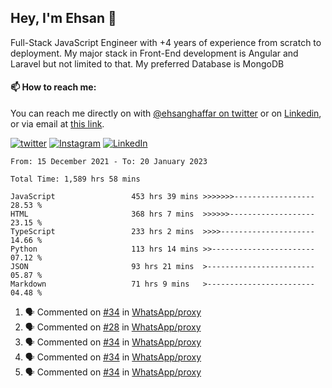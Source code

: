 ## Hey, I'm Ehsan 👋
<!-- <img src="https://user-images.githubusercontent.com/1303154/88677602-1635ba80-d120-11ea-84d8-d263ba5fc3c0.gif" width="20px" alt="hi"> -->

Full-Stack JavaScript Engineer with +4 years of experience from scratch to deployment.
My major stack in Front-End development is Angular and Laravel but not limited to that.
My preferred Database is MongoDB
<!-- Aspiring Developer(focused on FrontEnd) which interested in the assembly programming language. -->
<!-- Also, I love doing Graphic Designs for fun -->

<!-- - 🔭 I’m currently working on [Komodoro](https://komodoro.io), [fullestStack](https://github.com/neekware/FullestStack) and [PlotSet](http://plotset.com/). -->
<!-- - 📒 Getting Started with C++ Programming Language. -->
<!-- 🌱 I’m currently learning something. -->
<!-- - 😄 I enjoy Python, C/C++ and assembly -->

#### 📫 How to reach me:
You can reach me directly on with [@ehsanghaffar on twitter](https://twitter.com/ehsanghaffarii) or on [Linkedin](https://www.linkedin.com/in/ehsanghaffarii), or via email at [this link](mailto:ghafari.5000@gmail.com).

[![twitter](https://img.shields.io/twitter/url?color=blue&label=twitter&logo=twitter&style=plastic&url=https%3A%2F%2Ftwitter.com%2Fehsanghaffar%2Ffollow)](https://twitter.com/ehsanghaffar)
[![Instagram](https://img.shields.io/badge/Instagram%20Page-Follow-E4405F?logo=instagram)](https://www.instagram.com/ehsanghaffarii)
[![LinkedIn](https://img.shields.io/badge/LinkedIn-Follow-0077B5?logo=linkedin)](https://www.linkedin.com/in/ehsanghaffarii)

<!-- [![wakatime](https://wakatime.com/badge/user/f0b0dc2d-d692-4e9a-a6ed-667b80d7dd34.svg)](https://wakatime.com/@ehsandev)
![](https://komarev.com/ghpvc/?username=ehsanghaffar) -->

<!-- #### 💾 Which technology I know?

[![TypeScript](https://badgen.net/badge/icon/typescript?icon=typescript&label)](https://typescriptlang.org)
![JavaScript](https://img.shields.io/badge/javascript-%23323330.svg?style=flat-squire&logo=javascript&logoColor=%23F7DF1E)
![Angular](https://img.shields.io/badge/angular-%23DD0031.svg?style=flat-squire&logo=angular&logoColor=white)
![Aurelia](https://img.shields.io/badge/aurelia-%23ED2B88.svg?style=flat-squire&logo=aurelia&logoColor=fff) -->

 
<!-- ![ehsanghaffar's Stats](https://github-readme-stats.vercel.app/api?username=ehsanghaffar&theme=vue-dark&show_icons=true&hide_border=false&count_private=true) -->


<!-- ![ehsanghaffar's Top Languages](https://github-readme-stats.vercel.app/api/top-langs/?username=ehsanghaffar&hide=html,blade,handlebars,php,css&theme=vue-dark&show_icons=true&hide_border=false&layout=compact) -->


<!--START_SECTION:waka-->

```text
From: 15 December 2021 - To: 20 January 2023

Total Time: 1,589 hrs 58 mins

JavaScript                 453 hrs 39 mins >>>>>>>------------------   28.53 %
HTML                       368 hrs 7 mins  >>>>>>-------------------   23.15 %
TypeScript                 233 hrs 2 mins  >>>>---------------------   14.66 %
Python                     113 hrs 14 mins >>-----------------------   07.12 %
JSON                       93 hrs 21 mins  >------------------------   05.87 %
Markdown                   71 hrs 9 mins   >------------------------   04.48 %
```

<!--END_SECTION:waka-->

<!--START_SECTION:activity-->
1. 🗣 Commented on [#34](https://github.com/WhatsApp/proxy/issues/34) in [WhatsApp/proxy](https://github.com/WhatsApp/proxy)
2. 🗣 Commented on [#28](https://github.com/WhatsApp/proxy/issues/28) in [WhatsApp/proxy](https://github.com/WhatsApp/proxy)
3. 🗣 Commented on [#34](https://github.com/WhatsApp/proxy/issues/34) in [WhatsApp/proxy](https://github.com/WhatsApp/proxy)
4. 🗣 Commented on [#34](https://github.com/WhatsApp/proxy/issues/34) in [WhatsApp/proxy](https://github.com/WhatsApp/proxy)
5. 🗣 Commented on [#34](https://github.com/WhatsApp/proxy/issues/34) in [WhatsApp/proxy](https://github.com/WhatsApp/proxy)
<!--END_SECTION:activity-->
